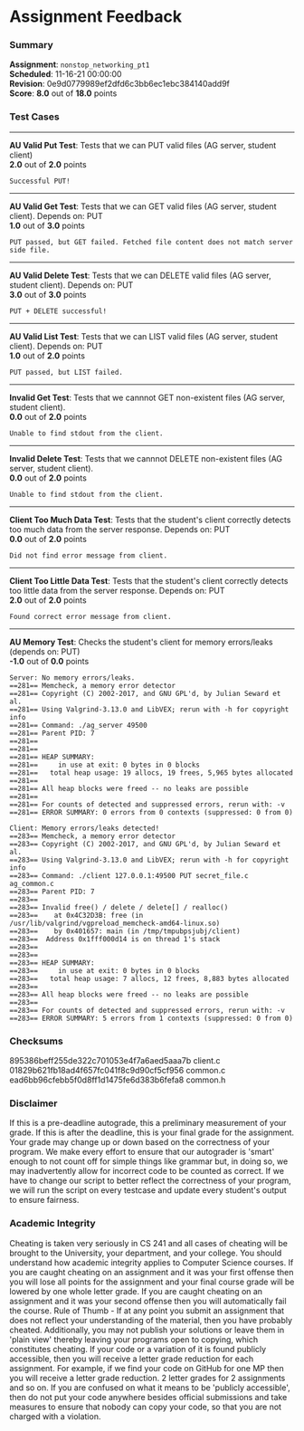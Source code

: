 # Assignment Feedback

### Summary

**Assignment**: `nonstop_networking_pt1`  
**Scheduled**: 11-16-21 00:00:00  
**Revision**: 0e9d0779989ef2dfd6c3bb6ec1ebc384140add9f  
**Score**: **8.0** out of **18.0** points

### Test Cases
---

**AU Valid Put Test**: Tests that we can PUT valid files (AG server, student client)  
**2.0** out of **2.0** points
```
Successful PUT!
```
---

**AU Valid Get Test**: Tests that we can GET valid files (AG server, student client). Depends on: PUT  
**1.0** out of **3.0** points
```
PUT passed, but GET failed. Fetched file content does not match server side file.
```
---

**AU Valid Delete Test**: Tests that we can DELETE valid files (AG server, student client). Depends on: PUT  
**3.0** out of **3.0** points
```
PUT + DELETE successful!
```
---

**AU Valid List Test**: Tests that we can LIST valid files (AG server, student client). Depends on: PUT  
**1.0** out of **2.0** points
```
PUT passed, but LIST failed.
```
---

**Invalid Get Test**: Tests that we cannnot GET non-existent files (AG server, student client).  
**0.0** out of **2.0** points
```
Unable to find stdout from the client.
```
---

**Invalid Delete Test**: Tests that we cannnot DELETE non-existent files (AG server, student client).  
**0.0** out of **2.0** points
```
Unable to find stdout from the client.
```
---

**Client Too Much Data Test**: Tests that the student's client correctly detects too much data from the server response. Depends on: PUT  
**0.0** out of **2.0** points
```
Did not find error message from client.
```
---

**Client Too Little Data Test**: Tests that the student's client correctly detects too little data from the server response. Depends on: PUT  
**2.0** out of **2.0** points
```
Found correct error message from client.
```
---

**AU Memory Test**: Checks the student's client for memory errors/leaks (depends on: PUT)  
**-1.0** out of **0.0** points
```
Server: No memory errors/leaks.
==281== Memcheck, a memory error detector
==281== Copyright (C) 2002-2017, and GNU GPL'd, by Julian Seward et al.
==281== Using Valgrind-3.13.0 and LibVEX; rerun with -h for copyright info
==281== Command: ./ag_server 49500
==281== Parent PID: 7
==281== 
==281== 
==281== HEAP SUMMARY:
==281==     in use at exit: 0 bytes in 0 blocks
==281==   total heap usage: 19 allocs, 19 frees, 5,965 bytes allocated
==281== 
==281== All heap blocks were freed -- no leaks are possible
==281== 
==281== For counts of detected and suppressed errors, rerun with: -v
==281== ERROR SUMMARY: 0 errors from 0 contexts (suppressed: 0 from 0)

Client: Memory errors/leaks detected!
==283== Memcheck, a memory error detector
==283== Copyright (C) 2002-2017, and GNU GPL'd, by Julian Seward et al.
==283== Using Valgrind-3.13.0 and LibVEX; rerun with -h for copyright info
==283== Command: ./client 127.0.0.1:49500 PUT secret_file.c ag_common.c
==283== Parent PID: 7
==283== 
==283== Invalid free() / delete / delete[] / realloc()
==283==    at 0x4C32D3B: free (in /usr/lib/valgrind/vgpreload_memcheck-amd64-linux.so)
==283==    by 0x401657: main (in /tmp/tmpubpsjubj/client)
==283==  Address 0x1fff000d14 is on thread 1's stack
==283== 
==283== 
==283== HEAP SUMMARY:
==283==     in use at exit: 0 bytes in 0 blocks
==283==   total heap usage: 7 allocs, 12 frees, 8,883 bytes allocated
==283== 
==283== All heap blocks were freed -- no leaks are possible
==283== 
==283== For counts of detected and suppressed errors, rerun with: -v
==283== ERROR SUMMARY: 5 errors from 1 contexts (suppressed: 0 from 0)
```
### Checksums

895386beff255de322c701053e4f7a6aed5aaa7b client.c  
01829b621fb18ad4f657fc041f8c9d90cf5cf956 common.c  
ead6bb96cfebb5f0d8ff1d1475fe6d383b6fefa8 common.h


### Disclaimer
If this is a pre-deadline autograde, this a preliminary measurement of your grade.
If this is after the deadline, this is your final grade for the assignment.
Your grade may change up or down based on the correctness of your program.
We make every effort to ensure that our autograder is 'smart' enough to not count off
for simple things like grammar but, in doing so, we may inadvertently allow for
incorrect code to be counted as correct.
If we have to change our script to better reflect the correctness of your program,
we will run the script on every testcase and update every student's output to ensure fairness.



### Academic Integrity
Cheating is taken very seriously in CS 241 and all cases of cheating will be brought to the University, your department, and your college.
You should understand how academic integrity applies to Computer Science courses.
If you are caught cheating on an assignment and it was your first offense then you will lose all points for the assignment and your final course
grade will be lowered by one whole letter grade. If you are caught cheating on an assignment and it was your second offense then you will automatically fail the course.
Rule of Thumb - If at any point you submit an assignment that does not reflect your understanding of the material, then you have probably cheated.
Additionally, you may not publish your solutions or leave them in 'plain view' thereby leaving your programs open to copying, which constitutes cheating.
If your code or a variation of it is found publicly accessible, then you will receive a letter grade reduction for each assignment.
For example, if we find your code on GitHub for one MP then you will receive a letter grade reduction. 2 letter grades for 2 assignments and so on.
If you are confused on what it means to be 'publicly accessible', then do not put your code anywhere besides official submissions and take measures
to ensure that nobody can copy your code, so that you are not charged with a violation.


